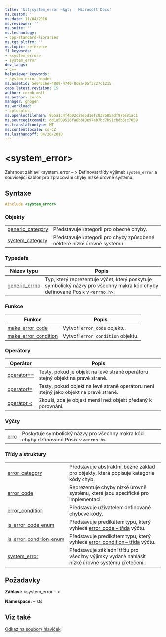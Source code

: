 ```yaml
---
title: '&lt;system_error –&gt; | Microsoft Docs'
ms.custom: ''
ms.date: 11/04/2016
ms.reviewer: ''
ms.suite: ''
ms.technology:
- cpp-standard-libraries
ms.tgt_pltfrm: ''
ms.topic: reference
f1_keywords:
- <system_error>
- system_error
dev_langs:
- C++
helpviewer_keywords:
- system_error header
ms.assetid: 5e046c6e-48d9-4740-8c8a-05f3727c1215
caps.latest.revision: 15
author: corob-msft
ms.author: corob
manager: ghogen
ms.workload:
- cplusplus
ms.openlocfilehash: 955a1c4f4b02c2ee5d1efc837585adf97be81ac1
ms.sourcegitcommit: dd1a509526fa8bb18e97ab7bc7b91cbdb3ec7059
ms.translationtype: MT
ms.contentlocale: cs-CZ
ms.lasthandoff: 04/26/2018
---
```

# <a name="ltsystemerrorgt"></a>&lt;system_error&gt;

Zahrnout záhlaví \<system_error – > Definovat třídy výjimek `system_error` a související šablon pro zpracování chyby nízké úrovně systému.

## <a name="syntax"></a>Syntaxe

```cpp
#include <system_error>
```

### <a name="objects"></a>Objekty

|||
|-|-|
|[generic_category](../standard-library/system-error-functions.md#generic_category)|Představuje kategorii pro obecné chyby.|
|[system_category](../standard-library/system-error-functions.md#system_category)|Představuje kategorii pro chyby způsobené některé nízké úrovně systému.|

### <a name="typedefs"></a>Typedefs

|Název typu|Popis|
|-|-|
|[generic_errno](../standard-library/system-error-typedefs.md#generic_errno)|Typ, který reprezentuje výčet, který poskytuje symbolický názvy pro všechny makra kód chyby definované Posix v `<errno.h>`.|

### <a name="functions"></a>Funkce

|Funkce|Popis|
|-|-|
|[make_error_code](../standard-library/system-error-functions.md#make_error_code)|Vytvoří `error_code` objektu.|
|[make_error_condition](../standard-library/system-error-functions.md#make_error_condition)|Vytvoří `error_condition` objektu.|

### <a name="operators"></a>Operátory

|Operátor|Popis|
|-|-|
|[operator==](../standard-library/system-error-operators.md#op_eq_eq)|Testy, pokud je objekt na levé straně operátoru stejný objekt na pravé straně.|
|[operator!=](../standard-library/system-error-operators.md#op_neq)|Testy, pokud objekt na levé straně operátoru není stejný jako objekt na pravé straně.|
|[operátor <](../standard-library/system-error-operators.md#op_lt)|Zkouší, zda je objekt menší než objekt předaný k porovnání.|

### <a name="enumerations"></a>Výčty

|||
|-|-|
|[errc](../standard-library/system-error-enums.md#errc)|Poskytuje symbolický názvy pro všechny makra kód chyby definované Posix v `<errno.h>`.|

### <a name="classes-and-structs"></a>Třídy a struktury

|||
|-|-|
|[error_category](../standard-library/error-category-class.md)|Představuje abstraktní, běžné základ pro objekty, která popisuje kategorie kódy chyb.|
|[error_code](../standard-library/error-code-class.md)|Reprezentuje chyby nízké úrovně systému, které jsou specifické pro implementaci.|
|[error_condition](../standard-library/error-condition-class.md)|Představuje uživatelem definované chybové kódy.|
|[is_error_code_enum](../standard-library/is-error-code-enum-class.md)|Představuje predikátem typu, který vyhledá [error_code – třída](../standard-library/error-code-class.md) výčtu.|
|[is_error_condition_enum](../standard-library/is-error-condition-enum-class.md)|Představuje predikátem typu, který vyhledá [error_condition – třída](../standard-library/error-condition-class.md) výčtu.|
|[system_error](../standard-library/system-error-class.md)|Představuje základní třídu pro všechny výjimky vydané nahlásit nízké úrovně systému přetečení.|

## <a name="requirements"></a>Požadavky

**Záhlaví:** \<system_error – >

**Namespace:** – std

## <a name="see-also"></a>Viz také

[Odkaz na soubory hlaviček](../standard-library/cpp-standard-library-header-files.md)<br/>
